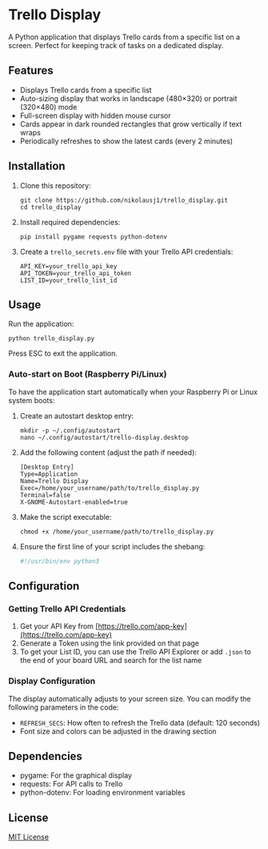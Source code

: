 # Trello Display

A Python application that displays Trello cards from a specific list on a screen. Perfect for keeping track of tasks on a dedicated display.

## Features

- Displays Trello cards from a specific list
- Auto-sizing display that works in landscape (480×320) or portrait (320×480) mode
- Full-screen display with hidden mouse cursor
- Cards appear in dark rounded rectangles that grow vertically if text wraps
- Periodically refreshes to show the latest cards (every 2 minutes)

## Installation

1. Clone this repository:
   ```
   git clone https://github.com/nikolausj1/trello_display.git
   cd trello_display
   ```

2. Install required dependencies:
   ```
   pip install pygame requests python-dotenv
   ```

3. Create a `trello_secrets.env` file with your Trello API credentials:
   ```
   API_KEY=your_trello_api_key
   API_TOKEN=your_trello_api_token
   LIST_ID=your_trello_list_id
   ```

## Usage

Run the application:
```
python trello_display.py
```

Press ESC to exit the application.

### Auto-start on Boot (Raspberry Pi/Linux)

To have the application start automatically when your Raspberry Pi or Linux system boots:

1. Create an autostart desktop entry:
   ```
   mkdir -p ~/.config/autostart
   nano ~/.config/autostart/trello-display.desktop
   ```

2. Add the following content (adjust the path if needed):
   ```
   [Desktop Entry]
   Type=Application
   Name=Trello Display
   Exec=/home/your_username/path/to/trello_display.py
   Terminal=false
   X-GNOME-Autostart-enabled=true
   ```

3. Make the script executable:
   ```
   chmod +x /home/your_username/path/to/trello_display.py
   ```

4. Ensure the first line of your script includes the shebang:
   ```python
   #!/usr/bin/env python3
   ```

## Configuration

### Getting Trello API Credentials

1. Get your API Key from [https://trello.com/app-key](https://trello.com/app-key)
2. Generate a Token using the link provided on that page
3. To get your List ID, you can use the Trello API Explorer or add `.json` to the end of your board URL and search for the list name

### Display Configuration

The display automatically adjusts to your screen size. You can modify the following parameters in the code:

- `REFRESH_SECS`: How often to refresh the Trello data (default: 120 seconds)
- Font size and colors can be adjusted in the drawing section

## Dependencies

- pygame: For the graphical display
- requests: For API calls to Trello
- python-dotenv: For loading environment variables

## License

[MIT License](LICENSE)
